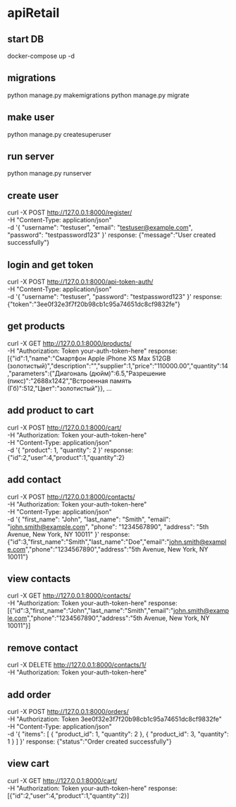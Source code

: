 # apiRetail

## start DB
docker-compose up -d

## migrations
python manage.py makemigrations
python manage.py migrate

## make user
python manage.py createsuperuser

## run server
python manage.py runserver

## create user
curl -X POST http://127.0.0.1:8000/register/ \
    -H "Content-Type: application/json" \
    -d '{
        "username": "testuser",
        "email": "testuser@example.com",
        "password": "testpassword123"
    }'
response:
{"message":"User created successfully"}

## login and get token
curl -X POST http://127.0.0.1:8000/api-token-auth/ \
    -H "Content-Type: application/json" \
    -d '{
        "username": "testuser",
        "password": "testpassword123"
    }'
response:
{"token":"3ee0f32e3f7f20b98cb1c95a74651dc8cf9832fe"}

## get products
curl -X GET http://127.0.0.1:8000/products/ \
    -H "Authorization: Token your-auth-token-here"
response:
[{"id":1,"name":"Смартфон Apple iPhone XS Max 512GB (золотистый)","description":"","supplier":1,"price":"110000.00","quantity":14,"parameters":{"Диагональ (дюйм)":6.5,"Разрешение (пикс)":"2688x1242","Встроенная память (Гб)":512,"Цвет":"золотистый"}}, ...

## add product to cart
curl -X POST http://127.0.0.1:8000/cart/ \
    -H "Authorization: Token your-auth-token-here" \
    -H "Content-Type: application/json" \
    -d '{
        "product": 1,
        "quantity": 2
    }'
response:
{"id":2,"user":4,"product":1,"quantity":2}

## add contact
curl -X POST http://127.0.0.1:8000/contacts/ \
    -H "Authorization: Token your-auth-token-here" \
    -H "Content-Type: application/json" \
    -d '{
        "first_name": "John",
        "last_name": "Smith",
        "email": "john.smith@example.com",
        "phone": "1234567890",
        "address": "5th Avenue, New York, NY 10011"
    }'
response:
{"id":3,"first_name":"Smith","last_name":"Doe","email":"john.smith@example.com","phone":"1234567890","address":"5th Avenue, New York, NY 10011"}

## view contacts

curl -X GET http://127.0.0.1:8000/contacts/ \
    -H "Authorization: Token your-auth-token-here"
response:
[{"id":3,"first_name":"John","last_name":"Smith","email":"john.smith@example.com","phone":"1234567890","address":"5th Avenue, New York, NY 10011"}]

## remove contact
curl -X DELETE http://127.0.0.1:8000/contacts/1/ \
    -H "Authorization: Token your-auth-token-here"

## add order
curl -X POST http://127.0.0.1:8000/orders/ \
    -H "Authorization: Token 3ee0f32e3f7f20b98cb1c95a74651dc8cf9832fe" \
    -H "Content-Type: application/json" \
    -d '{
        "items": [
            {
                "product_id": 1,
                "quantity": 2
            },
            {
                "product_id": 3,
                "quantity": 1
            }
        ]
    }'
response:
{"status":"Order created successfully"}

## view cart
curl -X GET http://127.0.0.1:8000/cart/ \
    -H "Authorization: Token your-auth-token-here"
response:
[{"id":2,"user":4,"product":1,"quantity":2}]

